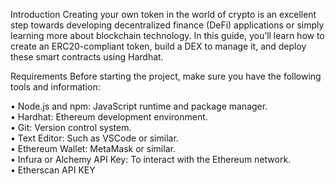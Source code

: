 Introduction
Creating your own token in the world of crypto is an excellent step towards developing decentralized finance (DeFi) applications or simply learning more about blockchain technology. In this guide, you’ll learn how to create an ERC20-compliant token, build a DEX to manage it, and deploy these smart contracts using Hardhat.

Requirements
Before starting the project, make sure you have the following tools and information:

• Node.js and npm: JavaScript runtime and package manager. <br>
• Hardhat: Ethereum development environment. <br>
• Git: Version control system. <br>
• Text Editor: Such as VSCode or similar. <br>
• Ethereum Wallet: MetaMask or similar. <br>
• Infura or Alchemy API Key: To interact with the Ethereum network. <br>
• Etherscan API KEY <br>

